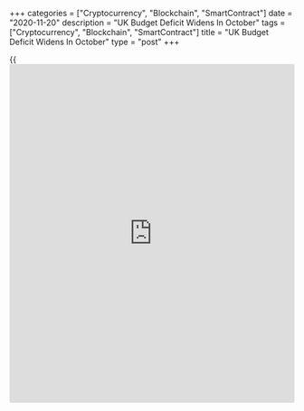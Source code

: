 +++
categories = ["Cryptocurrency", "Blockchain", "SmartContract"]
date = "2020-11-20"
description = "UK Budget Deficit Widens In October"
tags = ["Cryptocurrency", "Blockchain", "SmartContract"]
title = "UK Budget Deficit Widens In October"
type = "post"
+++

{{<iframe id="large-banner" src="https://www.bounty.group/#slide=22.0" width="100%" height="600" scrolling="no" style="border: 0px solid rgb(216, 221, 230); border-radius: 3px;">}}

The UK budget deficit reached its highest October level on record,
reflecting the effects of government [coronavirus][1] policies, the
Office for National Statistics reported Friday.

The public sector net borrowing rose by GBP 10.8 billion from the last
year to GBP 22.3 billion in October.

This was the highest October borrowing and the sixth-highest borrowing
in any month since monthly records began in 1993.

During April to October, PSNB excluding banks increased by GBP 169.1
billion to GBP 214.9 billion. This was the highest PSNB in any April to
October period since records began in 1993.

Data showed that public sector net debt, excluding public sector banks
at the end of October 2020 was equivalent to 100.8 percent of GDP.

For comments and feedback [contact](https://www.playgroundfx.com/contact/): editorial@rtt[news](https://www.letsplayfx.com/blog/forex-news-website/).com

[Economic News][2]

 **What parts of the world are seeing the best (and worst) economic
performances lately? Click[here][3] to check out our [Econ Scorecard][3]
and find out! See up-to-the-moment [ranking](https://www.playgroundfx.com/blog/crypto-exchange-ranking/)s for the best and worst
performers in [GDP][4], [unemployment rate][5], [inflation][6] and much
more.**

   1. www.rtt[news](https://www.letsplayfx.com/blog/forex-news-website/).com/list/coronavirus.aspx
   2. www.rtt[news](https://www.letsplayfx.com/blog/forex-news-website/).com/Content/EconomicNews.aspx
   3. www.rtt[news](https://www.letsplayfx.com/blog/forex-news-website/).com/economic-scorecard/world-rank/industrial-production/highest-performance.aspx
   4. www.rtt[news](https://www.letsplayfx.com/blog/forex-news-website/).com/economic-scorecard/world-rank/GDP/highest-performance.aspx
   5. www.rtt[news](https://www.letsplayfx.com/blog/forex-news-website/).com/economic-scorecard/world-rank/unemployment-rate/lowest-performance.aspx
   6. www.rtt[news](https://www.letsplayfx.com/blog/forex-news-website/).com/economic-scorecard/world-rank/CPI/highest-performance.aspx
